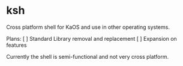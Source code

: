 # ksh
Cross platform shell for KaOS and use in other operating systems.

Plans:
[ ] Standard Library removal and replacement
[ ] Expansion on features

Currently the shell is semi-functional and not very cross platform.
